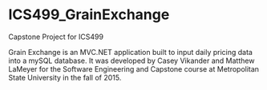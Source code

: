 # ICS499_GrainExchange
Capstone Project for ICS499

Grain Exchange is an MVC.NET application built to input daily pricing data into a mySQL database. 
It was developed by Casey Vikander and Matthew LaMeyer for the Software Engineering and Capstone course at Metropolitan State University in the fall of 2015.
